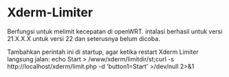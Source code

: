 # Xderm-Limiter
Berfungsi untuk melimit kecepatan di openWRT. intalasi berhasil untuk versi 21.X.X.X untuk versi 22 dan seterusnya belum dicoba.

Tambahkan perintah ini di startup, agar ketika restart Xderm Limiter langsung jalan:
echo Start > /www/xderm/limitdir/st;curl -s http://localhost/xderm/limit.php -d 'button1=Start' >/dev/null 2>&1
